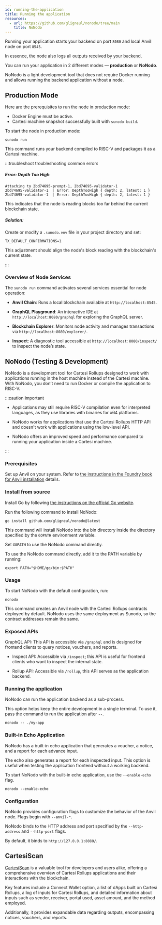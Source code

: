```yaml
---
id: running-the-application
title: Running the application
resources:
  - url: https://github.com/gligneul/nonodo/tree/main
    title: NoNodo
---
```


Running your application starts your backend on port `8080` and local Anvil node on port `8545`.

In essence, the node also logs all outputs received by your backend.

You can run your application in 2 different modes — **production** or **NoNodo**.

NoNodo is a light development tool that does not require Docker running and allows running the backend application without a node.

## Production Mode

Here are the prerequisites to run the node in production mode:

- Docker Engine must be active.
- Cartesi machine snapshot successfully built with `sunodo build`.

To start the node in production mode:

```
sunodo run
```

This command runs your backend compiled to RISC-V and packages it as a Cartesi machine.

:::troubleshoot troubleshooting common errors

##### Error: Depth Too High
```
Attaching to 2bd74695-prompt-1, 2bd74695-validator-1
2bd74695-validator-1  | Error: DepthTooHigh { depth: 2, latest: 1 }
2bd74695-validator-1  | Error: DepthTooHigh { depth: 2, latest: 1 }
```

This indicates that the node is reading blocks too far behind the current blockchain state.

##### Solution:

Create or modify a `.sunodo.env` file in your project directory and set:

```
TX_DEFAULT_CONFIRMATIONS=1
```
This adjustment should align the node's block reading with the blockchain's current state.

:::

### Overview of Node Services

The `sunodo run` command activates several services essential for node operation:

- **Anvil Chain**: Runs a local blockchain available at `http://localhost:8545`.

- **GraphQL Playground**: An interactive IDE at `http://localhost:8080/graphql` for exploring the GraphQL server.

- **Blockchain Explorer**: Monitors node activity and manages transactions via `http://localhost:8080/explorer/`.

- **Inspect**: A diagnostic tool accessible at `http://localhost:8080/inspect/` to inspect the node’s state.


## NoNodo (Testing & Development)

NoNodo is a development tool for Cartesi Rollups designed to work with applications running in the host machine instead of the Cartesi machine. With NoNodo, you don’t need to run Docker or compile the application to RISC-V.

:::caution important

- Applications may still require RISC-V compilation even for interpreted languages, as they use libraries with binaries for x64 platforms.

- NoNodo works for applications that use the Cartesi Rollups HTTP API and doesn't work with applications using the low-level API.

- NoNodo offers an improved speed and performance compared to running your application inside a Cartesi machine.

:::

### Prerequisites

Set up Anvil on your system. Refer to [the instructions in the Foundry book for Anvil installation](https://book.getfoundry.sh/anvil/) details.

### Install from source

Install Go by following [the instructions on the official Go website](https://go.dev/doc/install).

Run the following command to install NoNodo:

```
go install github.com/gligneul/nonodo@latest
```

This command will install NoNodo into the bin directory inside the directory specified by the `GOPATH` environment variable.

Set `GOPATH` to use the NoNodo command directly.

To use the NoNodo command directly, add it to the PATH variable by running:

```
export PATH="$HOME/go/bin:$PATH"
```

### Usage

To start NoNodo with the default configuration, run:

```
nonodo
```

This command creates an Anvil node with the Cartesi Rollups contracts deployed by default. NoNodo uses the same deployment as Sunodo, so the contract addresses remain the same.

### Exposed APIs

GraphQL API: This API is accessible via `/graphql` and is designed for frontend clients to query notices, vouchers, and reports.

- Inspect API: Accessible via `/inspect`; this API is useful for frontend clients who want to inspect the internal state.

- Rollup API: Accessible via `/rollup`, this API serves as the application backend.

### Running the application

NoNodo can run the application backend as a sub-process.

This option helps keep the entire development in a single terminal. To use it, pass the command to run the application after `--`.

```
nonodo -- ./my-app
```

### Built-in Echo Application

NoNodo has a built-in echo application that generates a voucher, a notice, and a report for each advance input.

The echo also generates a report for each inspected input. This option is useful when testing the application frontend without a working backend.

To start NoNodo with the built-in echo application, use the `--enable-echo` flag.

```
nonodo --enable-echo
```

### Configuration

NoNodo provides configuration flags to customize the behavior of the Anvil node. Flags begin with `--anvil-*`.

NoNodo binds to the HTTP address and port specified by the `--http-address` and `--http-port` flags.

By default, it binds to `http://127.0.0.1:8080/`.

## CartesiScan

[CartesiScan](https://cartesiscan.io/) is a valuable tool for developers and users alike, offering a comprehensive overview of Cartesi Rollups applications and their interactions with the blockchain.

Key features include a Connect Wallet option, a list of dApps built on Cartesi Rollups, a log of inputs for Cartesi Rollups, and detailed information about inputs such as sender, receiver, portal used, asset amount, and the method employed.

Additionally, it provides expandable data regarding outputs, encompassing notices, vouchers, and reports.
